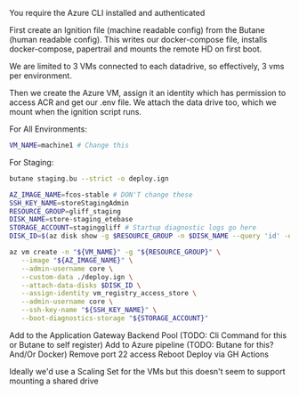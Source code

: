 You require the Azure CLI installed and authenticated

First create an Ignition file (machine readable config) from the Butane (human readable config).
This writes our docker-compose file, installs docker-compose, papertrail and mounts the remote HD on first boot.

We are limited to 3 VMs connected to each datadrive, so effectively, 3 vms per environment. 

Then we create the Azure VM, assign it an identity which has permission to access ACR and get our .env file. We attach the data drive too, which we mount when the ignition script runs.

For All Environments:
```bash
VM_NAME=machine1 # Change this
```

For Staging:

```bash
butane staging.bu --strict -o deploy.ign

AZ_IMAGE_NAME=fcos-stable # DON'T change these
SSH_KEY_NAME=storeStagingAdmin
RESOURCE_GROUP=gliff_staging
DISK_NAME=store-staging_etebase
STORAGE_ACCOUNT=staginggliff # Startup diagnostic logs go here
DISK_ID=$(az disk show -g $RESOURCE_GROUP -n $DISK_NAME --query 'id' -o tsv)

az vm create -n "${VM_NAME}" -g "${RESOURCE_GROUP}" \
   --image "${AZ_IMAGE_NAME}" \
   --admin-username core \
   --custom-data ./deploy.ign \
   --attach-data-disks $DISK_ID \
   --assign-identity vm_registry_access_store \
   --admin-username core \
   --ssh-key-name "${SSH_KEY_NAME}" \
   --boot-diagnostics-storage "${STORAGE_ACCOUNT}"
```

Add to the Application Gateway Backend Pool (TODO: Cli Command for this or Butane to self register)
Add to Azure pipeline (TODO: Butane for this? And/Or Docker)
Remove port 22 access
Reboot
Deploy via GH Actions

Ideally we'd use a Scaling Set for the VMs but this doesn't seem to support mounting a shared drive

